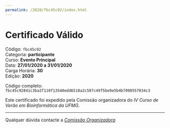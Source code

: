 ```yaml
---
permalink: /2020/fbc45c92/index.html
---
```


# Certificado Válido

Código: `fbc45c92`<br>
Categoria: **participante**<br>
Curso: **Evento Principal**<br>
Data: **27/01/2020 a 31/01/2020**<br>
Carga Horária: **30**<br>
Edição: **2020**<br>


Código completo: `fbc45c92841c3ba2f110f13540edd6518a2c587c49f5be9e5b4b7090557034c3`


Este certificado foi expedido pela Comissão organizadora do *IV Curso de Verão em Bioinformática da UFMG*.

----

Qualquer dúvida contacte a [_Comissão Organizadora_](<mailto:cursobioinfoufmg@gmail.com$subject=[Certificados]>)

